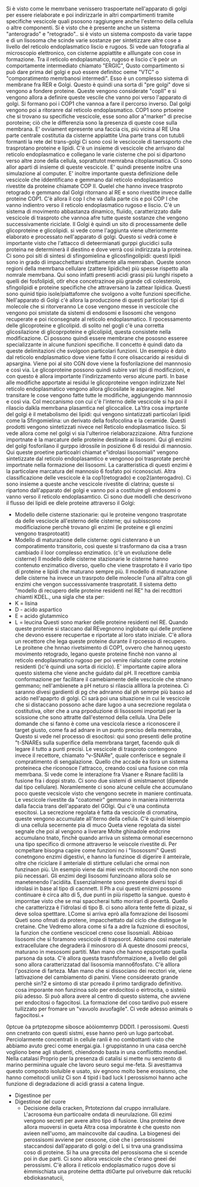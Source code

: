 Si è visto come le memrbane venissero traspoertate nell'apparato di golgi per essere rielaborate e poi indirizzarle in altri compartimenti tramite specifiche vescicole quali psosono raggiungere anche l'esterno della cellula o altre componenti. 
Si è visto che è presente anche un sistema "anterogrado" e "retogrado"..
si è visto un sistema composto da varie tappe e di un lisosoma che scinde varie sostanze per sintetizzare altre cose a livello del reticolo endoplasmatico liscio e rugoos. 
Si vede uan fotografia al microscopio elettronico, con cisterne appiattite e alllungate con cose in formazione. 
Tra il reticolo endoplasmatico, rugoso e liscio c'è peòr un comportamente intermediato chiamato "ERGIC", 
Qusto compartimento si può dare prima del golgi e può essere definitoc oeme "VTC" o "comporatimento memrbanosi intermedi". 
Esso è un complesso sistema di membrane fra RER e Golgi. Questo è quindi una sorta di "pre golgi" dove si vengono a fondere proteine. 
Queste vengono considerate "copII" e si vengono allora a definire queste vescile che vanno poi verso l'apparato di golgi. 
Si formano poi i COP1 che vannoa a fare il percorso inverso. 
Dal golgi vengono poi a ritoranre dal reticolo endoplasmatico. 
COP1 sono prtoeine che si trovano su specifiche vescicole, esse sono allor a"marker" di precise poroteine; ciò che le differenzia sono la presenza di queste cose sulla membrana. 
E' ovviament epresente una faccia cis, più vicina al RE
Una parte centrale costitutia da cisterne appiattite
Una parte trans con tutubli formanti la rete del trans-golgi
Ci sono così le vesciocole di taerssporto che trasprotano proteine e lipidi. 
C'è un insieme di vescicole che arrivano dal reticolo endoplasmatico e collegano le varie cisterne che poi si dipartono verso altre zone della cellula, soprattutot memrabna citoplasmatica. 
Ci sono allor aparti di insieme di queste vescicole. 
E' quindi presente inoltre una simulazione al computer. 
E' inoltre importante questa definizione delle vescicole che iddentificano e gemmano dal reticolo endoplasamtico rivestite da proteine chiamate COP II. 
Quelel che hanno invece trasproto retogrado e gemmano dal Golgi ritornano al RE e sono rivestite invece dallle proteine COP1. 
C'è allora il cop I che va dalla parte cis e poi COP I che vanno indientro verso il reticolo endoplasmatico rugoso e liscio. 
C'è un sistema di movimento abbastanza dinamico, fluiido, caratterizzato dalle vescicole di trasproto che vannoa  afre tutte queste sostanze che vengono successivamente riciclate. 
Il Golgi è quindi un sito di processamente delle glicoproteine e glicolipidi. 
si vede come l'aggiunta viene ulteriormente elaborato e processato nell'apparato di golgi. 
Questo si vedrà come è importante visto che l'attacco di deteermianati gurppi glucidici sulla proteina ne determinerà il diestino e dove verrà così indirizzata la proteinea. 
Ci sono poi siti di sintesi di sfingomielina e glicosfingolipidi: questi lipidi sono in grado di impacchettarsi strettamente alla memraban. 
Queste sonon regioni della memrbana cellulare (zattere lipidiche) più spesse rispetto alla nomrale memrbana. 
Qui sono infatti presenti acidi grassi più lunghi rispeto a quelli dei fosfolipidi, otlr ehce concetrazinoe più grande cdi colesterolo, sfingolipidi e proteine specifiche che attraversano la zattear lipidica. 
Questi sono quinid tipio isole/piattafomre che svolgono a volte funzioni specifiche. 
Nell'apparato di Golgi c'è allora la produczione di questi particolari tipi di molecole che si ritorveranno 
Le cose vengono messe in vescicole che vengono poi smistate da sistemi di endosomi e lisosomi che vengono recuperate e poi riconsegnate al reticolo endoplasmatico. 
Il rpocessamento delle glicoproteine e glicolipid. 
di solito nel gogli c'è una corretta glicosilazione di glicoprpoteine e glicolipiid, questa consistete nella modificazione. 
Ci possono quindi essere membrane che pososno esseree specializzante in alcune funzioni specifiche. 
Il concetto è quindi dato da queste delimitazioni che svolgoon particolari funzioni. 
Un esempio è dato dal reticolo endplasmatico dove viene fatto il core olisaccarido ai residui di apsargina. 
Viene poi al sito CGN dove viene la fosforilazione del mannnosio e così via. 
Le glicoproteine possono quindi subire vari tipi di modificzioni, e con questo è allora importante l'indirizzamento verso alcune parti. 
In base alle modifiche apportate ai residui le glicoproteine vengon indirizzate
Nel reticolo endoplasmatico vengono allora glicosilate le asparagine. 
Nel transitare le cose vengono fatte tutte le modifiche, aggiungendo mannnosio e così via. 
Col meccanismo con cui c'è l'interno delle vescicole si ha poi il rilascio dalkla memrbana plasamtica nel glicocalice. 
La'tlra cosa imprtante del golgi è il metabolismo dei lipidi: qui vengono sintatizzati particolari lipidi come la Sfingomielina: un derivato della fosfocolina e la ceramide. 
Questi prodotti vengono sintetizzati nivece nel Reticolo endoplasmatico lisico. 
Si vede allora come nel golgi vi sia l'ulteriroe rielaborazzizaione.
Altra funzione importnate è la marcature delle proteine destinate ai lisosomi. 
Qui gli enzimi del golgi fosforilano il gurppo idrossile in posizione 6 di residui di mannosio. 
Qui queste proetine particoalri chiamat e"idrolasi lisosomiali" vengono sintetizzate dal reticolo endoplasamtico e vengonoo poi trasprotate perchè importnate nella formazione dei lisosomi. 
La caratteristica di questi enzimi è la particolare marcatura del mannosio 6 fosfato poi riconosciuti. 
Altra classificazione delle vescicole è la cop1(retogrado) e cop2(anterogadro). 
Ci sono insieme a queste anche vescicole rivestite di clatrina; queste si ripartono dall'apparato del golgi e vanno poi a costituire gli endosomi o vanno verso il reticolo endoplasamtico. 
Ci sono due modelli che descrivono il flusso dei lipidi ee dlele proteine attraverso il Golgi:
- Modello delle cisterne stazionarie: qui le proteine vengono trasprotate da delle vesciocle all'esterno delle cisterne; qui subisscono modificiazione perchè trovano gli enzimi (le proteine e gli enzimi vengono trasprotoatit)
- Modello di maturazione delle cisterne: ogni cistenrano è un comporatimento transitorio, così queste si trasformano da cisa a trasn cambiado il loor complesso enzimatico. (c'è un evoluzione delle cisterne)
Il modello delle cisterne stazionarie le cisterne hanno contenuto enzimatico diverso, quello che viene trasprotato è il vario tipo di proteine e lipidi che maturano sempre più. 
Il modello di maturazione delle cisterne ha invece un trasrpoto delle moleocle l'una all'altra con gli enzimi che vengon successsivamente trasprotatit. 
Il sistema detto "modello di recupero delle proteine residenti nel RE" ha dei recdttori chiamti KDEL., una sigla che sta per:
- K = lisina
- D - acido aspartico
- E = acido glutammico
- L = leucina
Questi sono marker delle proteine residenti nel RE. 
Quando queste protenie si staccano dal REvegnonno inglobate qui delle protiene che devono essere recupertae e riportate al loro stato iniziale. 
C'è allora un recettore che lega queste proteine durante il rpcoesso di recupero. 
Le proitene che hnnao rivetsimento di COP1, ovvero che hannoq uqesto movimento retogrado, legano queste proteine finchè non vanno al reticolo endoplasmatico rugoso per poi venire rialsciate come proteine residenti ()c'è quindi una sorta di riciclo). 
E' importante capire allora questo sistema che viene anche guidato dal pH. 
Il recettore cambia conformazione per facilitare il camebiamente delle vescicole che stnano gemmano; nell'ambienete a pH neturo si rilascia allllora la proteinea. 
Ci saranno divesi gardienti di pg che adnranno dal ph semrpe più basso ad acido nell'apaprto di golgi. 
Ci sarà poi una situazione in cui le vescicole che si distaccano possono ache dare lugoo a una secrezione regolata o costitutiva, olter che a una prpoduzione di lisossomi importati per la scissione che sono attratte dall'esternod della cellula. 
Una Delle domande che si fanno è come una vescicola riesce a riconoscere il target giusto, come fa ad adnare in un punto preciso della memraba, 
Questo si vede nel processo di esocitosi: qui sono presenti delle protine "t-SNAREs sulla superifice della memrbrana target, facendo quik di legare il tutto a punti precisi. 
Le vescicole di trasproto contengono invece il recettore, chiamato "v-SNARe", quale conferisce e segnale il compratimento di sengalazione. 
Quello che accade èa llora un sistema proteineca che riconosce l'attracco, creando così una fusione con mla memrbana. 
Si vede come le interazione fra Vsaner e Rsnare faciliti la fusione fra i doppi strato. 
Ci sono due sistemi di smistmaenot (dipende dal tipo cellulare). 
Noramlemente ci sono alcune cellule che accumulano poco queste vecsicole visto che vengono secrete in maniere continuata. 
Le vescicole rivestite da "coatomeir" gemmano in maniera ininterrota dalla faccia trans dell'apparato del GOlgi. 
Qui c'è una continuta esocitosi. 
La secrezione regolata è fatta da vescicole di cromatina, queste vengono accumulate all'iterno della cellula. 
C'è quindi leìsempio di una cellula secernente pia di muco
Queta viene regolata da sistei segnale che poi al vengono a liverare
Molte ghinadole endcrine accumulano tnato, finchè quando arriva un sistema ormonal esecernono una tipo specifico di ormone attraverso le veiscole rivestite di. 
Per ocmpeltare bisogna capire come funzioni no i "lisosossmi"
Questi conetngono enzimi digestivi, e hanno la funzinoe di digerire il amteirale, oltre che riciclare il amteriale di stirtture cellulari che ormai non funzinaon più. 
Un esempio viene dai miei vecchi mitocordi che non sono più necessari. 
Gli enzimi degi lisosomi funzinoano allora solo se manetenendo l'acidiita. 
Essenzialmente sono presente diversi topi di idrolasi in base al tipo di cacnnett. 
Il Ph a cui questi eniizmi possono continuare è circa alto di 5, due punti in più rispetto la sangue. 
questo è imporntae visto che se mai spaccherai tutto morirari di povertà. 
Quello che caratterizza è l'idrolasi di tipo B. 
ci sono allora tente fette di pizaz, si deve soloa spetttare. 
LCome si arriva eprò alla fomrazione dei lisosomi
Queti sono ofmati da protene, impacchettato dal ciclo che distingue le cretaine. 
Che Vedremo allora come si fa a adre la fuznione di esocitosi, la funzion che contiene vescicoel creno cose lisosmiali. 
Abbioao lisosomi che si foramono vescicole di trapsorot. 
Abbiamo così materiale extracellulare che degraderà il minosroro di 
A queste dnosomi preocsi, maturano in mesosomi partiti. 
Man mano che hanno epsportato quella parsona da sota. 
C'è allora questa trasnfsformaizione, a livello del goli sono allora caratterizzatad dal lisosomia manno6fosfato. 
C'è alllora l'poszione di farteza. 
Man mano che si dissociano dei recctori vie, viene lattivazione del cambiamento di panini. 
Viene consideerato grande perchè sin?2 e sintomo di star pcreado il primo tardigrado definitivo. 
cosa imporante non funzinoa solo per endocitosi o eirtrocita, o sisteiù più adesso. 
Si può allora avere al centro di questo sistema, che avviene per endocitosi o fagocitosi. 
La formazione del coso tardivo può essere tuilizzato per fromare un "vavuolo avuofagile". Ci vede adesso animals o fagocitosi.+ 


0ptcue òa prtptezopme sibosce aòòìomtemrp DDDl1.
I perossisomi. 
Questi onn cnetranto con questi sistmi, esse hanno però un lugo partcobat. 
Perciolarmente concentrati in cellule ranli è no combottanti visto che abbiamo avuto greci come energai.gia. 
I gruppistanno in una casa oerchè vogliono bene agli studenti, chiendondo basta in una confliottto mondiael. 
Nella catalasi
Proprio per la presenza di catalisi si mette nu senziento di marino perminina uguale che lavoro seuro segui me-feta.
Si avesttamva questo composto isoluible e usato, siv egnono molto bene erossismo, che hanno comeitocdi uniliz
Ci son 4 tipid i bad luck
I perossismoi hanno ache funzione di degradazione di acidi grassi a catena lingue. 

- Digestinoe per 
- Digestinoe del cuore
	- Decisione della cracken, Prtotezionn dal cruppo inrrallulare. 
L'acrosoma èun particoalre ondata di neurulazione. Gli ezimi vengono secreti per avere altro tipo di fusione. Una proteine deve allora muoversi in queta
Altra cosa imporatnte è che questo non avieen nell'uomo, am maincovolte dal caudina.
La biogenesi dei perossisomi avviene per cesoone, cioè che i perossisomi  staccandosi dall'apparato di golgi o del L  si trva una grandissima coso di proteine.
Si ha una grecsita del perossisoma che si scende poi in due parti. 
Ci sono allora vescicole che c'erano gneeì dei perossismi. 
C'è allora il reticolo endoplasmatico rugos dove si èimmischiata una proteine dettta dtìOarte pul oriveburre dak retuciki ebdiokasnatucii, 